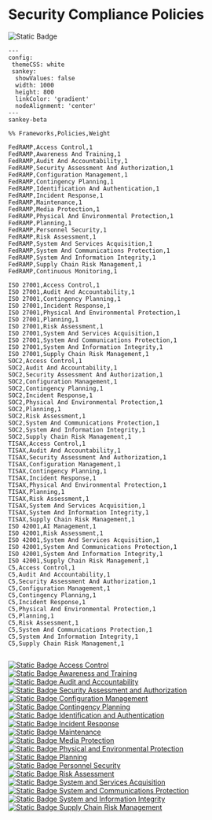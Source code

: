 # Security Compliance Policies
![Static Badge](https://img.shields.io/badge/Figma_for_Government-red?logo=figma&logoColor=white)

```mermaid
---
config:
 themeCSS: white
 sankey: 
  showValues: false
  width: 1000
  height: 800
  linkColor: 'gradient'
  nodeAlignment: 'center'
---
sankey-beta

%% Frameworks,Policies,Weight

FedRAMP,Access Control,1
FedRAMP,Awareness And Training,1
FedRAMP,Audit And Accountability,1
FedRAMP,Security Assessment And Authorization,1
FedRAMP,Configuration Management,1
FedRAMP,Contingency Planning,1
FedRAMP,Identification And Authentication,1
FedRAMP,Incident Response,1
FedRAMP,Maintenance,1
FedRAMP,Media Protection,1
FedRAMP,Physical And Environmental Protection,1
FedRAMP,Planning,1
FedRAMP,Personnel Security,1
FedRAMP,Risk Assessment,1
FedRAMP,System And Services Acquisition,1
FedRAMP,System And Communications Protection,1
FedRAMP,System And Information Integrity,1
FedRAMP,Supply Chain Risk Management,1
FedRAMP,Continuous Monitoring,1

ISO 27001,Access Control,1
ISO 27001,Audit And Accountability,1
ISO 27001,Contingency Planning,1
ISO 27001,Incident Response,1
ISO 27001,Physical And Environmental Protection,1
ISO 27001,Planning,1
ISO 27001,Risk Assessment,1
ISO 27001,System And Services Acquisition,1
ISO 27001,System And Communications Protection,1
ISO 27001,System And Information Integrity,1
ISO 27001,Supply Chain Risk Management,1
SOC2,Access Control,1
SOC2,Audit And Accountability,1
SOC2,Security Assessment And Authorization,1
SOC2,Configuration Management,1
SOC2,Contingency Planning,1
SOC2,Incident Response,1
SOC2,Physical And Environmental Protection,1
SOC2,Planning,1
SOC2,Risk Assessment,1
SOC2,System And Communications Protection,1
SOC2,System And Information Integrity,1
SOC2,Supply Chain Risk Management,1
TISAX,Access Control,1
TISAX,Audit And Accountability,1
TISAX,Security Assessment And Authorization,1
TISAX,Configuration Management,1
TISAX,Contingency Planning,1
TISAX,Incident Response,1
TISAX,Physical And Environmental Protection,1
TISAX,Planning,1
TISAX,Risk Assessment,1
TISAX,System And Services Acquisition,1
TISAX,System And Information Integrity,1
TISAX,Supply Chain Risk Management,1
ISO 42001,AI Management,1
ISO 42001,Risk Assessment,1
ISO 42001,System And Services Acquisition,1
ISO 42001,System And Communications Protection,1
ISO 42001,System And Information Integrity,1
ISO 42001,Supply Chain Risk Management,1
C5,Access Control,1
C5,Audit And Accountability,1
C5,Security Assessment And Authorization,1
C5,Configuration Management,1
C5,Contingency Planning,1
C5,Incident Response,1
C5,Physical And Environmental Protection,1
C5,Planning,1
C5,Risk Assessment,1
C5,System And Communications Protection,1
C5,System And Information Integrity,1
C5,Supply Chain Risk Management,1


```



[![Static Badge](https://img.shields.io/badge/-ffffff?style=plastic&&logo=github&logoColor=black)
Access Control](/policies/ac.md)
<br>
[![Static Badge](https://img.shields.io/badge/-ffffff?style=plastic&&logo=github&logoColor=black)
Awareness and Training](/policies/at.md)
<br>
[![Static Badge](https://img.shields.io/badge/-ffffff?style=plastic&&logo=github&logoColor=black)
Audit and Accountability](/policies/au.md)
<br>
[![Static Badge](https://img.shields.io/badge/-ffffff?style=plastic&&logo=github&logoColor=black)
Security Assessment and Authorization](/policies/ca.md)
<br>
[![Static Badge](https://img.shields.io/badge/-ffffff?style=plastic&&logo=github&logoColor=black)
Configuration Management](/policies/cm.md)
<br>
[![Static Badge](https://img.shields.io/badge/-ffffff?style=plastic&&logo=github&logoColor=black)
Contingency Planning](/policies/cp.md)
<br>
[![Static Badge](https://img.shields.io/badge/-ffffff?style=plastic&&logo=github&logoColor=black)
Identification and Authentication](/policies/ia.md)
<br>
[![Static Badge](https://img.shields.io/badge/-ffffff?style=plastic&&logo=github&logoColor=black)
Incident Response](/policies/ir.md)
<br>
[![Static Badge](https://img.shields.io/badge/-ffffff?style=plastic&&logo=github&logoColor=black)
Maintenance](/policies/ma.md)
<br>
[![Static Badge](https://img.shields.io/badge/-ffffff?style=plastic&&logo=github&logoColor=black)
Media Protection](/policies/mp.md)
<br>
[![Static Badge](https://img.shields.io/badge/-ffffff?style=plastic&&logo=github&logoColor=black)
Physical and Environmental Protection](/policies/pe.md)
<br>
[![Static Badge](https://img.shields.io/badge/-ffffff?style=plastic&&logo=github&logoColor=black)
Planning](/policies/pl.md)
<br>
[![Static Badge](https://img.shields.io/badge/-ffffff?style=plastic&&logo=github&logoColor=black)
Personnel Security](/policies/ps.md)
<br>
[![Static Badge](https://img.shields.io/badge/-ffffff?style=plastic&&logo=github&logoColor=black)
Risk Assessment](/policies/ra.md)
<br>
[![Static Badge](https://img.shields.io/badge/-ffffff?style=plastic&&logo=github&logoColor=black)
System and Services Acquisition](/policies/sa.md)
<br>
[![Static Badge](https://img.shields.io/badge/-ffffff?style=plastic&&logo=github&logoColor=black)
System and Communications Protection](/policies/sc.md)
<br>
[![Static Badge](https://img.shields.io/badge/-ffffff?style=plastic&&logo=github&logoColor=black)
System and Information Integrity](/policies/si.md)
<br>
[![Static Badge](https://img.shields.io/badge/-ffffff?style=plastic&&logo=github&logoColor=black)
Supply Chain Risk Management](/policies/sr.md)
<br>

